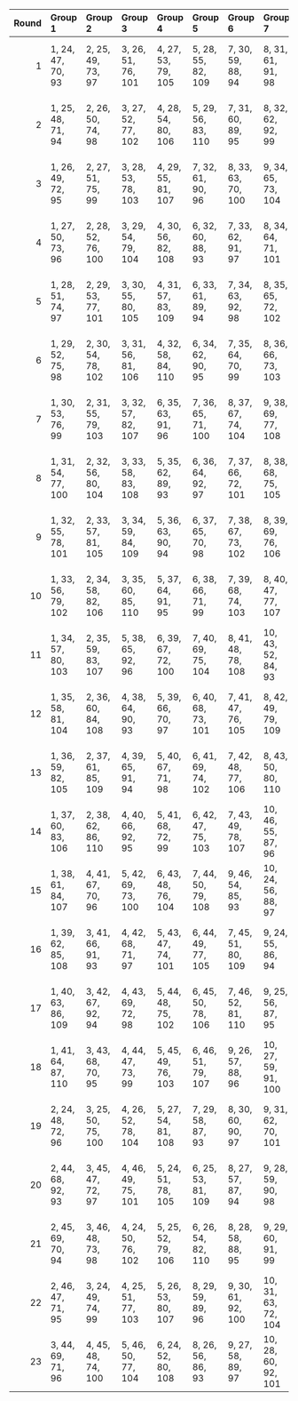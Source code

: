 |   Round | Group 1            | Group 2            | Group 3            | Group 4            | Group 5            | Group 6            | Group 7             | Group 8             | Group 9             | Group 10            | Group 11            | Group 12            | Group 13            | Group 14            | Group 15            | Group 16            | Group 17            | Group 18            | Group 19      | Group 20       | Group 21       | Group 22       | Group 23       |
|--------:|:-------------------|:-------------------|:-------------------|:-------------------|:-------------------|:-------------------|:--------------------|:--------------------|:--------------------|:--------------------|:--------------------|:--------------------|:--------------------|:--------------------|:--------------------|:--------------------|:--------------------|:--------------------|:--------------|:---------------|:---------------|:---------------|:---------------|
|       1 | 1, 24, 47, 70, 93  | 2, 25, 49, 73, 97  | 3, 26, 51, 76, 101 | 4, 27, 53, 79, 105 | 5, 28, 55, 82, 109 | 7, 30, 59, 88, 94  | 8, 31, 61, 91, 98   | 9, 32, 63, 71, 102  | 10, 33, 65, 74, 106 | 11, 34, 67, 77, 110 | 13, 36, 48, 83, 95  | 14, 37, 50, 86, 99  | 15, 38, 52, 89, 103 | 16, 39, 54, 92, 107 | 19, 42, 60, 78, 96  | 20, 43, 62, 81, 100 | 21, 44, 64, 84, 104 | 22, 45, 66, 87, 108 | 6, 29, 57, 85 | 12, 35, 69, 80 | 17, 40, 56, 72 | 18, 41, 58, 75 | 23, 46, 68, 90 |
|       2 | 1, 25, 48, 71, 94  | 2, 26, 50, 74, 98  | 3, 27, 52, 77, 102 | 4, 28, 54, 80, 106 | 5, 29, 56, 83, 110 | 7, 31, 60, 89, 95  | 8, 32, 62, 92, 99   | 9, 33, 64, 72, 103  | 10, 34, 66, 75, 107 | 13, 37, 49, 84, 96  | 14, 38, 51, 87, 100 | 15, 39, 53, 90, 104 | 16, 40, 55, 70, 108 | 18, 42, 59, 76, 93  | 19, 43, 61, 79, 97  | 20, 44, 63, 82, 101 | 21, 45, 65, 85, 105 | 22, 46, 67, 88, 109 | 6, 30, 58, 86 | 11, 35, 68, 78 | 12, 36, 47, 81 | 17, 41, 57, 73 | 23, 24, 69, 91 |
|       3 | 1, 26, 49, 72, 95  | 2, 27, 51, 75, 99  | 3, 28, 53, 78, 103 | 4, 29, 55, 81, 107 | 7, 32, 61, 90, 96  | 8, 33, 63, 70, 100 | 9, 34, 65, 73, 104  | 10, 35, 67, 76, 108 | 12, 37, 48, 82, 93  | 13, 38, 50, 85, 97  | 14, 39, 52, 88, 101 | 15, 40, 54, 91, 105 | 16, 41, 56, 71, 109 | 18, 43, 60, 77, 94  | 19, 44, 62, 80, 98  | 20, 45, 64, 83, 102 | 21, 46, 66, 86, 106 | 22, 24, 68, 89, 110 | 5, 30, 57, 84 | 6, 31, 59, 87  | 11, 36, 69, 79 | 17, 42, 58, 74 | 23, 25, 47, 92 |
|       4 | 1, 27, 50, 73, 96  | 2, 28, 52, 76, 100 | 3, 29, 54, 79, 104 | 4, 30, 56, 82, 108 | 6, 32, 60, 88, 93  | 7, 33, 62, 91, 97  | 8, 34, 64, 71, 101  | 9, 35, 66, 74, 105  | 10, 36, 68, 77, 109 | 12, 38, 49, 83, 94  | 13, 39, 51, 86, 98  | 14, 40, 53, 89, 102 | 15, 41, 55, 92, 106 | 16, 42, 57, 72, 110 | 18, 44, 61, 78, 95  | 19, 45, 63, 81, 99  | 20, 46, 65, 84, 103 | 21, 24, 67, 87, 107 | 5, 31, 58, 85 | 11, 37, 47, 80 | 17, 43, 59, 75 | 22, 25, 69, 90 | 23, 26, 48, 70 |
|       5 | 1, 28, 51, 74, 97  | 2, 29, 53, 77, 101 | 3, 30, 55, 80, 105 | 4, 31, 57, 83, 109 | 6, 33, 61, 89, 94  | 7, 34, 63, 92, 98  | 8, 35, 65, 72, 102  | 9, 36, 67, 75, 106  | 10, 37, 69, 78, 110 | 12, 39, 50, 84, 95  | 13, 40, 52, 87, 99  | 14, 41, 54, 90, 103 | 15, 42, 56, 70, 107 | 18, 45, 62, 79, 96  | 19, 46, 64, 82, 100 | 20, 24, 66, 85, 104 | 21, 25, 68, 88, 108 | 23, 27, 49, 71, 93  | 5, 32, 59, 86 | 11, 38, 48, 81 | 16, 43, 58, 73 | 17, 44, 60, 76 | 22, 26, 47, 91 |
|       6 | 1, 29, 52, 75, 98  | 2, 30, 54, 78, 102 | 3, 31, 56, 81, 106 | 4, 32, 58, 84, 110 | 6, 34, 62, 90, 95  | 7, 35, 64, 70, 99  | 8, 36, 66, 73, 103  | 9, 37, 68, 76, 107  | 12, 40, 51, 85, 96  | 13, 41, 53, 88, 100 | 14, 42, 55, 91, 104 | 15, 43, 57, 71, 108 | 17, 45, 61, 77, 93  | 18, 46, 63, 80, 97  | 19, 24, 65, 83, 101 | 20, 25, 67, 86, 105 | 21, 26, 69, 89, 109 | 23, 28, 50, 72, 94  | 5, 33, 60, 87 | 10, 38, 47, 79 | 11, 39, 49, 82 | 16, 44, 59, 74 | 22, 27, 48, 92 |
|       7 | 1, 30, 53, 76, 99  | 2, 31, 55, 79, 103 | 3, 32, 57, 82, 107 | 6, 35, 63, 91, 96  | 7, 36, 65, 71, 100 | 8, 37, 67, 74, 104 | 9, 38, 69, 77, 108  | 11, 40, 50, 83, 93  | 12, 41, 52, 86, 97  | 13, 42, 54, 89, 101 | 14, 43, 56, 92, 105 | 15, 44, 58, 72, 109 | 17, 46, 62, 78, 94  | 18, 24, 64, 81, 98  | 19, 25, 66, 84, 102 | 20, 26, 68, 87, 106 | 21, 27, 47, 90, 110 | 23, 29, 51, 73, 95  | 4, 33, 59, 85 | 5, 34, 61, 88  | 10, 39, 48, 80 | 16, 45, 60, 75 | 22, 28, 49, 70 |
|       8 | 1, 31, 54, 77, 100 | 2, 32, 56, 80, 104 | 3, 33, 58, 83, 108 | 5, 35, 62, 89, 93  | 6, 36, 64, 92, 97  | 7, 37, 66, 72, 101 | 8, 38, 68, 75, 105  | 9, 39, 47, 78, 109  | 11, 41, 51, 84, 94  | 12, 42, 53, 87, 98  | 13, 43, 55, 90, 102 | 14, 44, 57, 70, 106 | 15, 45, 59, 73, 110 | 17, 24, 63, 79, 95  | 18, 25, 65, 82, 99  | 19, 26, 67, 85, 103 | 20, 27, 69, 88, 107 | 23, 30, 52, 74, 96  | 4, 34, 60, 86 | 10, 40, 49, 81 | 16, 46, 61, 76 | 21, 28, 48, 91 | 22, 29, 50, 71 |
|       9 | 1, 32, 55, 78, 101 | 2, 33, 57, 81, 105 | 3, 34, 59, 84, 109 | 5, 36, 63, 90, 94  | 6, 37, 65, 70, 98  | 7, 38, 67, 73, 102 | 8, 39, 69, 76, 106  | 9, 40, 48, 79, 110  | 11, 42, 52, 85, 95  | 12, 43, 54, 88, 99  | 13, 44, 56, 91, 103 | 14, 45, 58, 71, 107 | 17, 25, 64, 80, 96  | 18, 26, 66, 83, 100 | 19, 27, 68, 86, 104 | 20, 28, 47, 89, 108 | 22, 30, 51, 72, 93  | 23, 31, 53, 75, 97  | 4, 35, 61, 87 | 10, 41, 50, 82 | 15, 46, 60, 74 | 16, 24, 62, 77 | 21, 29, 49, 92 |
|      10 | 1, 33, 56, 79, 102 | 2, 34, 58, 82, 106 | 3, 35, 60, 85, 110 | 5, 37, 64, 91, 95  | 6, 38, 66, 71, 99  | 7, 39, 68, 74, 103 | 8, 40, 47, 77, 107  | 11, 43, 53, 86, 96  | 12, 44, 55, 89, 100 | 13, 45, 57, 92, 104 | 14, 46, 59, 72, 108 | 16, 25, 63, 78, 93  | 17, 26, 65, 81, 97  | 18, 27, 67, 84, 101 | 19, 28, 69, 87, 105 | 20, 29, 48, 90, 109 | 22, 31, 52, 73, 94  | 23, 32, 54, 76, 98  | 4, 36, 62, 88 | 9, 41, 49, 80  | 10, 42, 51, 83 | 15, 24, 61, 75 | 21, 30, 50, 70 |
|      11 | 1, 34, 57, 80, 103 | 2, 35, 59, 83, 107 | 5, 38, 65, 92, 96  | 6, 39, 67, 72, 100 | 7, 40, 69, 75, 104 | 8, 41, 48, 78, 108 | 10, 43, 52, 84, 93  | 11, 44, 54, 87, 97  | 12, 45, 56, 90, 101 | 13, 46, 58, 70, 105 | 14, 24, 60, 73, 109 | 16, 26, 64, 79, 94  | 17, 27, 66, 82, 98  | 18, 28, 68, 85, 102 | 19, 29, 47, 88, 106 | 20, 30, 49, 91, 110 | 22, 32, 53, 74, 95  | 23, 33, 55, 77, 99  | 3, 36, 61, 86 | 4, 37, 63, 89  | 9, 42, 50, 81  | 15, 25, 62, 76 | 21, 31, 51, 71 |
|      12 | 1, 35, 58, 81, 104 | 2, 36, 60, 84, 108 | 4, 38, 64, 90, 93  | 5, 39, 66, 70, 97  | 6, 40, 68, 73, 101 | 7, 41, 47, 76, 105 | 8, 42, 49, 79, 109  | 10, 44, 53, 85, 94  | 11, 45, 55, 88, 98  | 12, 46, 57, 91, 102 | 13, 24, 59, 71, 106 | 14, 25, 61, 74, 110 | 16, 27, 65, 80, 95  | 17, 28, 67, 83, 99  | 18, 29, 69, 86, 103 | 19, 30, 48, 89, 107 | 22, 33, 54, 75, 96  | 23, 34, 56, 78, 100 | 3, 37, 62, 87 | 9, 43, 51, 82  | 15, 26, 63, 77 | 20, 31, 50, 92 | 21, 32, 52, 72 |
|      13 | 1, 36, 59, 82, 105 | 2, 37, 61, 85, 109 | 4, 39, 65, 91, 94  | 5, 40, 67, 71, 98  | 6, 41, 69, 74, 102 | 7, 42, 48, 77, 106 | 8, 43, 50, 80, 110  | 10, 45, 54, 86, 95  | 11, 46, 56, 89, 99  | 12, 24, 58, 92, 103 | 13, 25, 60, 72, 107 | 16, 28, 66, 81, 96  | 17, 29, 68, 84, 100 | 18, 30, 47, 87, 104 | 19, 31, 49, 90, 108 | 21, 33, 53, 73, 93  | 22, 34, 55, 76, 97  | 23, 35, 57, 79, 101 | 3, 38, 63, 88 | 9, 44, 52, 83  | 14, 26, 62, 75 | 15, 27, 64, 78 | 20, 32, 51, 70 |
|      14 | 1, 37, 60, 83, 106 | 2, 38, 62, 86, 110 | 4, 40, 66, 92, 95  | 5, 41, 68, 72, 99  | 6, 42, 47, 75, 103 | 7, 43, 49, 78, 107 | 10, 46, 55, 87, 96  | 11, 24, 57, 90, 100 | 12, 25, 59, 70, 104 | 13, 26, 61, 73, 108 | 15, 28, 65, 79, 93  | 16, 29, 67, 82, 97  | 17, 30, 69, 85, 101 | 18, 31, 48, 88, 105 | 19, 32, 50, 91, 109 | 21, 34, 54, 74, 94  | 22, 35, 56, 77, 98  | 23, 36, 58, 80, 102 | 3, 39, 64, 89 | 8, 44, 51, 81  | 9, 45, 53, 84  | 14, 27, 63, 76 | 20, 33, 52, 71 |
|      15 | 1, 38, 61, 84, 107 | 4, 41, 67, 70, 96  | 5, 42, 69, 73, 100 | 6, 43, 48, 76, 104 | 7, 44, 50, 79, 108 | 9, 46, 54, 85, 93  | 10, 24, 56, 88, 97  | 11, 25, 58, 91, 101 | 12, 26, 60, 71, 105 | 13, 27, 62, 74, 109 | 15, 29, 66, 80, 94  | 16, 30, 68, 83, 98  | 17, 31, 47, 86, 102 | 18, 32, 49, 89, 106 | 19, 33, 51, 92, 110 | 21, 35, 55, 75, 95  | 22, 36, 57, 78, 99  | 23, 37, 59, 81, 103 | 2, 39, 63, 87 | 3, 40, 65, 90  | 8, 45, 52, 82  | 14, 28, 64, 77 | 20, 34, 53, 72 |
|      16 | 1, 39, 62, 85, 108 | 3, 41, 66, 91, 93  | 4, 42, 68, 71, 97  | 5, 43, 47, 74, 101 | 6, 44, 49, 77, 105 | 7, 45, 51, 80, 109 | 9, 24, 55, 86, 94   | 10, 25, 57, 89, 98  | 11, 26, 59, 92, 102 | 12, 27, 61, 72, 106 | 13, 28, 63, 75, 110 | 15, 30, 67, 81, 95  | 16, 31, 69, 84, 99  | 17, 32, 48, 87, 103 | 18, 33, 50, 90, 107 | 21, 36, 56, 76, 96  | 22, 37, 58, 79, 100 | 23, 38, 60, 82, 104 | 2, 40, 64, 88 | 8, 46, 53, 83  | 14, 29, 65, 78 | 19, 34, 52, 70 | 20, 35, 54, 73 |
|      17 | 1, 40, 63, 86, 109 | 3, 42, 67, 92, 94  | 4, 43, 69, 72, 98  | 5, 44, 48, 75, 102 | 6, 45, 50, 78, 106 | 7, 46, 52, 81, 110 | 9, 25, 56, 87, 95   | 10, 26, 58, 90, 99  | 11, 27, 60, 70, 103 | 12, 28, 62, 73, 107 | 15, 31, 68, 82, 96  | 16, 32, 47, 85, 100 | 17, 33, 49, 88, 104 | 18, 34, 51, 91, 108 | 20, 36, 55, 74, 93  | 21, 37, 57, 77, 97  | 22, 38, 59, 80, 101 | 23, 39, 61, 83, 105 | 2, 41, 65, 89 | 8, 24, 54, 84  | 13, 29, 64, 76 | 14, 30, 66, 79 | 19, 35, 53, 71 |
|      18 | 1, 41, 64, 87, 110 | 3, 43, 68, 70, 95  | 4, 44, 47, 73, 99  | 5, 45, 49, 76, 103 | 6, 46, 51, 79, 107 | 9, 26, 57, 88, 96  | 10, 27, 59, 91, 100 | 11, 28, 61, 71, 104 | 12, 29, 63, 74, 108 | 14, 31, 67, 80, 93  | 15, 32, 69, 83, 97  | 16, 33, 48, 86, 101 | 17, 34, 50, 89, 105 | 18, 35, 52, 92, 109 | 20, 37, 56, 75, 94  | 21, 38, 58, 78, 98  | 22, 39, 60, 81, 102 | 23, 40, 62, 84, 106 | 2, 42, 66, 90 | 7, 24, 53, 82  | 8, 25, 55, 85  | 13, 30, 65, 77 | 19, 36, 54, 72 |
|      19 | 2, 24, 48, 72, 96  | 3, 25, 50, 75, 100 | 4, 26, 52, 78, 104 | 5, 27, 54, 81, 108 | 7, 29, 58, 87, 93  | 8, 30, 60, 90, 97  | 9, 31, 62, 70, 101  | 10, 32, 64, 73, 105 | 11, 33, 66, 76, 109 | 13, 35, 47, 82, 94  | 14, 36, 49, 85, 98  | 15, 37, 51, 88, 102 | 16, 38, 53, 91, 106 | 17, 39, 55, 71, 110 | 19, 41, 59, 77, 95  | 20, 42, 61, 80, 99  | 21, 43, 63, 83, 103 | 22, 44, 65, 86, 107 | 1, 46, 69, 92 | 6, 28, 56, 84  | 12, 34, 68, 79 | 18, 40, 57, 74 | 23, 45, 67, 89 |
|      20 | 2, 44, 68, 92, 93  | 3, 45, 47, 72, 97  | 4, 46, 49, 75, 101 | 5, 24, 51, 78, 105 | 6, 25, 53, 81, 109 | 8, 27, 57, 87, 94  | 9, 28, 59, 90, 98   | 10, 29, 61, 70, 102 | 11, 30, 63, 73, 106 | 12, 31, 65, 76, 110 | 14, 33, 69, 82, 95  | 15, 34, 48, 85, 99  | 16, 35, 50, 88, 103 | 17, 36, 52, 91, 107 | 20, 39, 58, 77, 96  | 21, 40, 60, 80, 100 | 22, 41, 62, 83, 104 | 23, 42, 64, 86, 108 | 1, 43, 66, 89 | 7, 26, 55, 84  | 13, 32, 67, 79 | 18, 37, 54, 71 | 19, 38, 56, 74 |
|      21 | 2, 45, 69, 70, 94  | 3, 46, 48, 73, 98  | 4, 24, 50, 76, 102 | 5, 25, 52, 79, 106 | 6, 26, 54, 82, 110 | 8, 28, 58, 88, 95  | 9, 29, 60, 91, 99   | 10, 30, 62, 71, 103 | 11, 31, 64, 74, 107 | 14, 34, 47, 83, 96  | 15, 35, 49, 86, 100 | 16, 36, 51, 89, 104 | 17, 37, 53, 92, 108 | 19, 39, 57, 75, 93  | 20, 40, 59, 78, 97  | 21, 41, 61, 81, 101 | 22, 42, 63, 84, 105 | 23, 43, 65, 87, 109 | 1, 44, 67, 90 | 7, 27, 56, 85  | 12, 32, 66, 77 | 13, 33, 68, 80 | 18, 38, 55, 72 |
|      22 | 2, 46, 47, 71, 95  | 3, 24, 49, 74, 99  | 4, 25, 51, 77, 103 | 5, 26, 53, 80, 107 | 8, 29, 59, 89, 96  | 9, 30, 61, 92, 100 | 10, 31, 63, 72, 104 | 11, 32, 65, 75, 108 | 13, 34, 69, 81, 93  | 14, 35, 48, 84, 97  | 15, 36, 50, 87, 101 | 16, 37, 52, 90, 105 | 17, 38, 54, 70, 109 | 19, 40, 58, 76, 94  | 20, 41, 60, 79, 98  | 21, 42, 62, 82, 102 | 22, 43, 64, 85, 106 | 23, 44, 66, 88, 110 | 1, 45, 68, 91 | 6, 27, 55, 83  | 7, 28, 57, 86  | 12, 33, 67, 78 | 18, 39, 56, 73 |
|      23 | 3, 44, 69, 71, 96  | 4, 45, 48, 74, 100 | 5, 46, 50, 77, 104 | 6, 24, 52, 80, 108 | 8, 26, 56, 86, 93  | 9, 27, 58, 89, 97  | 10, 28, 60, 92, 101 | 11, 29, 62, 72, 105 | 12, 30, 64, 75, 109 | 14, 32, 68, 81, 94  | 15, 33, 47, 84, 98  | 16, 34, 49, 87, 102 | 17, 35, 51, 90, 106 | 18, 36, 53, 70, 110 | 20, 38, 57, 76, 95  | 21, 39, 59, 79, 99  | 22, 40, 61, 82, 103 | 23, 41, 63, 85, 107 | 1, 42, 65, 88 | 2, 43, 67, 91  | 7, 25, 54, 83  | 13, 31, 66, 78 | 19, 37, 55, 73 |